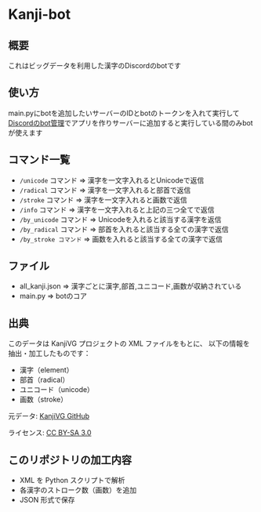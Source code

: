 # Kanji-bot

## 概要

これはビッグデータを利用した漢字のDiscordのbotです

## 使い方

main.pyにbotを追加したいサーバーのIDとbotのトークンを入れて実行して[Discordのbot管理](https://discord.com/developers/applications)でアプリを作りサーバーに追加すると実行している間のみbotが使えます

## コマンド一覧

- `/unicode` コマンド => 漢字を一文字入れるとUnicodeで返信
- `/radical` コマンド => 漢字を一文字入れると部首で返信
- `/stroke` コマンド => 漢字を一文字入れると画数で返信
- `/info` コマンド => 漢字を一文字入れると上記の三つ全てで返信
- `/by_unicode` コマンド => Unicodeを入れると該当する漢字を返信
- `/by_radical` コマンド => 部首を入れると該当する全ての漢字で返信
- `/by_stroke コマンド` => 画数を入れると該当する全ての漢字で返信

## ファイル

- all_kanji.json => 漢字ごとに漢字,部首,ユニコード,画数が収納されている
- main.py => botのコア

## 出典

このデータは KanjiVG プロジェクトの XML ファイルをもとに、
以下の情報を抽出・加工したものです：

- 漢字（element）
- 部首（radical）
- ユニコード（unicode）
- 画数（stroke）

元データ: [KanjiVG GitHub](https://github.com/KanjiVG/kanjivg)

ライセンス: [CC BY-SA 3.0](https://creativecommons.org/licenses/by-sa/3.0/)

## このリポジトリの加工内容

- XML を Python スクリプトで解析
- 各漢字のストローク数（画数）を追加
- JSON 形式で保存
